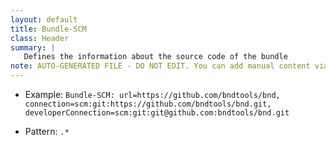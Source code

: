 ```yaml
---
layout: default
title: Bundle-SCM
class: Header
summary: |
   Defines the information about the source code of the bundle
note: AUTO-GENERATED FILE - DO NOT EDIT. You can add manual content via same filename in ext folder. 
---
```


- Example: `Bundle-SCM: url=https://github.com/bndtools/bnd, connection=scm:git:https://github.com/bndtools/bnd.git, developerConnection=scm:git:git@github.com:bndtools/bnd.git`

- Pattern: `.*`

